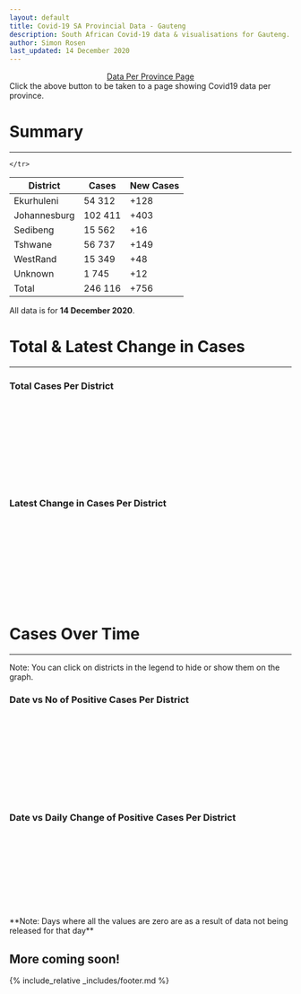 ```yaml
---
layout: default
title: Covid-19 SA Provincial Data - Gauteng
description: South African Covid-19 data & visualisations for Gauteng. <br>Contains data for confirmed cases, tests, recoveries, deaths & active cases.
author: Simon Rosen
last_updated: 14 December 2020
---
```

<center><a href="/provinces" class="btn alt_btn_col">Data Per Province Page</a></center> 
Click the above button to be taken to a page showing Covid19 data per province. 

# Summary
___

<table>
<thead>
	<tr class="header">
		<th>District</th>
		<th>Cases</th>
		<th>New Cases</th>

	</tr>
</thead>
<tbody>
	<tr>
		<td class="index" markdown="span">Ekurhuleni</td>
		<td  markdown="span">54 312</td>
		<td  markdown="span">+128</td>
	</tr>
	<tr>
		<td class="index" markdown="span">Johannesburg</td>
		<td  markdown="span">102 411</td>
		<td  markdown="span">+403</td>
	</tr>
	<tr>
		<td class="index" markdown="span">Sedibeng</td>
		<td  markdown="span">15 562</td>
		<td  markdown="span">+16</td>
	</tr>
	<tr>
		<td class="index" markdown="span">Tshwane</td>
		<td  markdown="span">56 737</td>
		<td  markdown="span">+149</td>
	</tr>
	<tr>
		<td class="index" markdown="span">WestRand</td>
		<td  markdown="span">15 349</td>
		<td  markdown="span">+48</td>
	</tr>
	<tr>
		<td class="index" markdown="span">Unknown</td>
		<td  markdown="span">1 745</td>
		<td  markdown="span">+12</td>
	</tr>
	<tr>
		<td class="index total" markdown="span">Total</td>
		<td class="total" markdown="span">246 116</td>
		<td class="total" markdown="span">+756</td>
	</tr>
</tbody>
</table>

All data is for **14 December 2020**.

# Total & Latest Change in Cases

___

### Total Cases Per District
<div class="iframeDiv" align="center">
    <iframe class="lazy pieChart" data-src="tot_cases_per_district_gp.html" scrolling="no" frameborder="0"></iframe>
</div>

### Latest Change in Cases Per District
<div class="iframeDiv" align="center">
    <iframe class="lazy pieChart" data-src="latest_change_cases_per_district_gp.html" scrolling="no" frameborder="0"></iframe>
</div>

# Cases Over Time

___
Note: You can click on districts in the legend to hide or show them on the graph.
### Date vs No of Positive Cases Per District
<div class="iframeDiv" align="center">
    <iframe class="lazy" data-src="date_vs_cases_per_district_gp.html" scrolling="no" frameborder="0"></iframe>
</div>

### Date vs Daily Change of Positive Cases Per District
<div class="iframeDiv" align="center">
    <iframe class="lazy" data-src="date_vs_daily_cases_per_district_gp.html" scrolling="no" frameborder="0"></iframe>
</div>
**Note: Days where all the values are zero are as a result of data not being released for that day**

## More coming soon!

{% include_relative _includes/footer.md %}